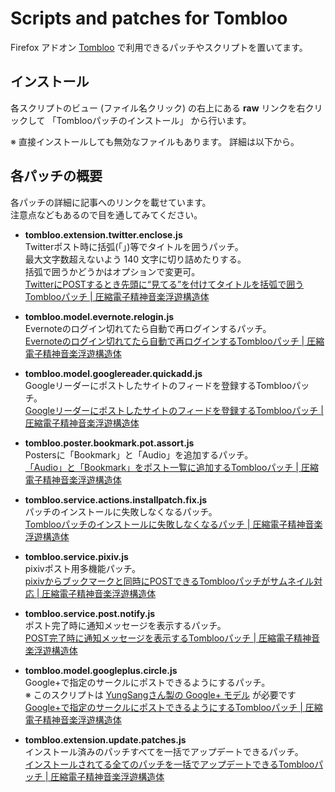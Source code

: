 # Scripts and patches for Tombloo

Firefox アドオン [Tombloo](https://github.com/to/tombloo/wiki) で利用できるパッチやスクリプトを置いてます。

## インストール

各スクリプトのビュー (ファイル名クリック) の右上にある **raw** リンクを右クリックして 「Tomblooパッチのインストール」 から行います。

※ 直接インストールしても無効なファイルもあります。
   詳細は以下から。

## 各パッチの概要

各パッチの詳細に記事へのリンクを載せています。  
注意点などもあるので目を通してみてください。

*  **tombloo.extension.twitter.enclose.js**  
   Twitterポスト時に括弧(「」)等でタイトルを囲うパッチ。  
   最大文字数超えないよう 140 文字に切り詰めたりする。  
   括弧で囲うかどうかはオプションで変更可。  
   [TwitterにPOSTするとき先頭に“見てる”を付けてタイトルを括弧で囲うTomblooパッチ | 圧縮電子精神音楽浮遊構造体][tombloo.extension.twitter.enclose.js]

*  **tombloo.model.evernote.relogin.js**  
   Evernoteのログイン切れてたら自動で再ログインするパッチ。  
   [Evernoteのログイン切れてたら自動で再ログインするTomblooパッチ | 圧縮電子精神音楽浮遊構造体][tombloo.model.evernote.relogin.js]

*  **tombloo.model.googlereader.quickadd.js**  
   Googleリーダーにポストしたサイトのフィードを登録するTomblooパッチ。  
   [Googleリーダーにポストしたサイトのフィードを登録するTomblooパッチ | 圧縮電子精神音楽浮遊構造体][tombloo.model.googlereader.quickadd.js]

*  **tombloo.poster.bookmark.pot.assort.js**  
   Postersに「Bookmark」と「Audio」を追加するパッチ。  
   [「Audio」と「Bookmark」をポスト一覧に追加するTomblooパッチ | 圧縮電子精神音楽浮遊構造体][tombloo.poster.bookmark.pot.assort.js]

*  **tombloo.service.actions.installpatch.fix.js**  
   パッチのインストールに失敗しなくなるパッチ。  
   [Tomblooパッチのインストールに失敗しなくなるパッチ | 圧縮電子精神音楽浮遊構造体][tombloo.service.actions.installpatch.fix.js]

*  **tombloo.service.pixiv.js**  
   pixivポスト用多機能パッチ。  
   [pixivからブックマークと同時にPOSTできるTomblooパッチがサムネイル対応 | 圧縮電子精神音楽浮遊構造体][tombloo.service.pixiv.js]

*  **tombloo.service.post.notify.js**  
   ポスト完了時に通知メッセージを表示するパッチ。  
   [POST完了時に通知メッセージを表示するTomblooパッチ | 圧縮電子精神音楽浮遊構造体][tombloo.service.post.notify.js]

*  **tombloo.model.googleplus.circle.js**  
   Google+で指定のサークルにポストできるようにするパッチ。  
   ※ このスクリプトは [YungSangさん製の Google+ モデル][model.gplus.js] が必要です  
   [Google+で指定のサークルにポストできるようにするTomblooパッチ | 圧縮電子精神音楽浮遊構造体][tombloo.model.googleplus.circle.js]

*  **tombloo.extension.update.patches.js**  
   インストール済みのパッチすべてを一括でアップデートできるパッチ。  
   [インストールされてる全てのパッチを一括でアップデートできるTomblooパッチ | 圧縮電子精神音楽浮遊構造体][tombloo.extension.update.patches.js]




[tombloo.extension.twitter.enclose.js]: http://polygon-planet.blogspot.com/2011/06/twitterposttombloo.html "TwitterにPOSTするとき先頭に“見てる”を付けてタイトルを括弧で囲うTomblooパッチ | 圧縮電子精神音楽浮遊構造体"


[tombloo.model.evernote.relogin.js]: http://polygon-planet.blogspot.com/2011/07/evernotetombloo.html "Evernoteのログイン切れてたら自動で再ログインするTomblooパッチ | 圧縮電子精神音楽浮遊構造体"


[tombloo.model.googlereader.quickadd.js]: http://polygon-planet.blogspot.com/2011/07/googletombloo.html "Googleリーダーにポストしたサイトのフィードを登録するTomblooパッチ | 圧縮電子精神音楽浮遊構造体"


[tombloo.poster.bookmark.pot.assort.js]: http://polygon-planet.blogspot.com/2011/06/audiobookmarktombloo.html "「Audio」と「Bookmark」をポスト一覧に追加するTomblooパッチ | 圧縮電子精神音楽浮遊構造体"


[tombloo.service.actions.installpatch.fix.js]: http://polygon-planet.blogspot.com/2011/05/tombloo.html "Tomblooパッチのインストールに失敗しなくなるパッチ | 圧縮電子精神音楽浮遊構造体"


[tombloo.service.pixiv.js]: http://polygon-planet.blogspot.com/2011/04/pixivposttombloo.html "pixivからブックマークと同時にPOSTできるTomblooパッチがサムネイル対応 | 圧縮電子精神音楽浮遊構造体"


[tombloo.service.post.notify.js]: http://polygon-planet.blogspot.com/2011/05/posttombloo.html "POST完了時に通知メッセージを表示するTomblooパッチ | 圧縮電子精神音楽浮遊構造体"


[model.gplus.js]: https://github.com/YungSang/Scripts-for-Tombloo "YungSang/Scripts-for-Tombloo - GitHub"

[tombloo.model.googleplus.circle.js]: http://polygon-planet.blogspot.com/2011/07/googletombloo_17.html "Google+で指定のサークルにポストできるようにするTomblooパッチ | 圧縮電子精神音楽浮遊構造体"


[tombloo.extension.update.patches.js]: http://polygon-planet.blogspot.com/2011/07/tombloo.html "インストールされてる全てのパッチを一括でアップデートできるTomblooパッチ | 圧縮電子精神音楽浮遊構造体"




